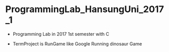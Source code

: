 # ProgrammingLab_HansungUni_2017_1

- Programming Lab in 2017 1st semester with C

- TermProject is RunGame like Google Running dinosaur Game

